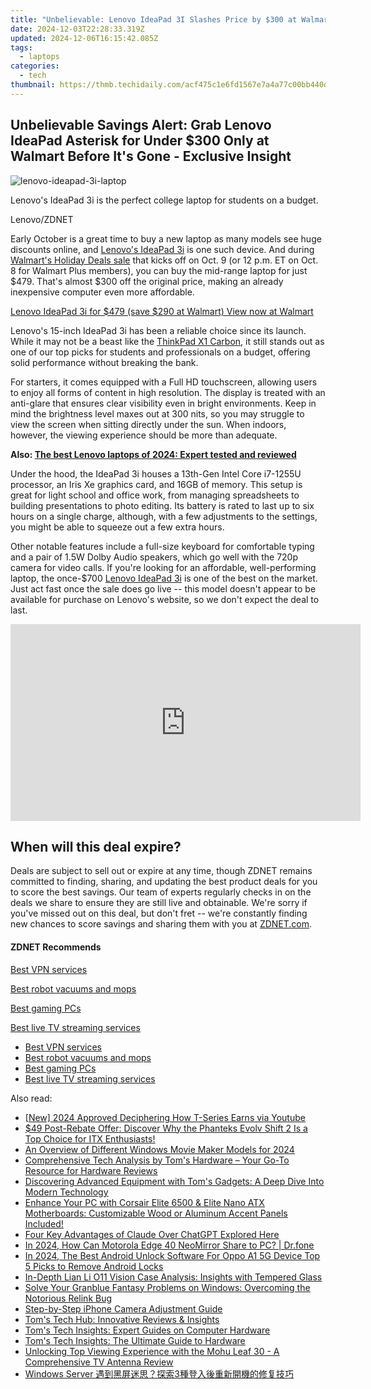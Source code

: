 ```yaml
---
title: "Unbelievable: Lenovo IdeaPad 3I Slashes Price by $300 at Walmart – Limited Time Offer on ZDNet"
date: 2024-12-03T22:28:33.319Z
updated: 2024-12-06T16:15:42.085Z
tags:
  - laptops
categories:
  - tech
thumbnail: https://thmb.techidaily.com/acf475c1e6fd1567e7a4a77c00bb440d7e3dd85bc4408fc0f7550af9263318d9.jpg
---
```


## Unbelievable Savings Alert: Grab Lenovo IdeaPad Asterisk for Under $300 Only at Walmart Before It's Gone - Exclusive Insight

![lenovo-ideapad-3i-laptop](https://www.zdnet.com/a/img/resize/48ac083dc8edd14d7314107af64edec4b3978d7f/2024/09/30/3bc2ce03-8981-40cf-8db1-7ff723f7a218/lenovo-ideapad-3i.jpg?auto=webp&width=1280)

Lenovo's IdeaPad 3i is the perfect college laptop for students on a budget.

Lenovo/ZDNET

Early October is a great time to buy a new laptop as many models see huge discounts online, and [Lenovo's IdeaPad 3i](https://goto.walmart.com/c/5597632/565706/9383?sharedid=zdnet&partnerpropertyid=1980086&u=https%3A%2F%2Fwww.walmart.com%2Fip%2FLenovo-IdeaPad-3i-15-Intel-Core-i7-1255U-16GB-RAM-512-GB-SSD-Arctic-Grey-Windows-11-Home-82RK017QUS%2F5527026637&subId1=zd-__COM_CLICK_ID__-dtp) is one such device. And during [Walmart's Holiday Deals sale](https://goto.walmart.com/c/5597632/565706/9383?sharedid=zdnet&partnerpropertyid=1980086&u=https%3A%2F%2Fwww.walmart.com%2Fshop%2Fdeals&subId1=zd-__COM_CLICK_ID__-dtp) that kicks off on Oct. 9 (or 12 p.m. ET on Oct. 8 for Walmart Plus members), you can buy the mid-range laptop for just $479\. That's almost $300 off the original price, making an already inexpensive computer even more affordable.

[Lenovo IdeaPad 3i for $479 (save $290 at Walmart) View now at Walmart](https://goto.walmart.com/c/5597632/565706/9383?sharedid=zdnet&partnerpropertyid=1980086&u=https%3A%2F%2Fwww.walmart.com%2Fip%2FLenovo-IdeaPad-3i-15-Intel-Core-i7-1255U-16GB-RAM-512-GB-SSD-Arctic-Grey-Windows-11-Home-82RK017QUS%2F5527026637&subId1=zd-__COM_CLICK_ID__-dtp)

Lenovo's 15-inch IdeaPad 3i has been a reliable choice since its launch. While it may not be a beast like the [ThinkPad X1 Carbon](https://shop-links.co/link/?exclusive=1&publisher_slug=itechdaily19598&url=https%3A%2F%2Fwww.lenovo.com%2Fus%2Fen%2Fp%2Flaptops%2Fthinkpad%2Fthinkpadx1%2Fthinkpad-x1-carbon-gen-12-14-inch-intel%2Flen101t0083%3F), it still stands out as one of our top picks for students and professionals on a budget, offering solid performance without breaking the bank. 

For starters, it comes equipped with a Full HD touchscreen, allowing users to enjoy all forms of content in high resolution. The display is treated with an anti-glare that ensures clear visibility even in bright environments. Keep in mind the brightness level maxes out at 300 nits, so you may struggle to view the screen when sitting directly under the sun. When indoors, however, the viewing experience should be more than adequate.

**Also: [The best Lenovo laptops of 2024: Expert tested and reviewed](https://www.zdnet.com/article/best-lenovo-laptop/)**

Under the hood, the IdeaPad 3i houses a 13th-Gen Intel Core i7-1255U processor, an Iris Xe graphics card, and 16GB of memory. This setup is great for light school and office work, from managing spreadsheets to building presentations to photo editing. Its battery is rated to last up to six hours on a single charge, although, with a few adjustments to the settings, you might be able to squeeze out a few extra hours.

Other notable features include a full-size keyboard for comfortable typing and a pair of 1.5W Dolby Audio speakers, which go well with the 720p camera for video calls. If you're looking for an affordable, well-performing laptop, the once-$700 [Lenovo IdeaPad 3i](https://goto.walmart.com/c/5597632/565706/9383?sharedid=zdnet&partnerpropertyid=1980086&u=https%3A%2F%2Fwww.walmart.com%2Fip%2FLenovo-IdeaPad-3i-15-Intel-Core-i7-1255U-16GB-RAM-512-GB-SSD-Arctic-Grey-Windows-11-Home-82RK017QUS%2F5527026637&subId1=zd-__COM_CLICK_ID__-dtp) is one of the best on the market. Just act fast once the sale does go live -- this model doesn't appear to be available for purchase on Lenovo's website, so we don't expect the deal to last. 

<!-- affiliate ads begin -->
<iframe width="560" height="315" src="https://www.youtube.com/embed/poI1NQxHfjc?si=ZLG0wziYcTKIKwL5" title="YouTube video player" frameborder="0" allow="accelerometer; autoplay; clipboard-write; encrypted-media; gyroscope; picture-in-picture; web-share" referrerpolicy="strict-origin-when-cross-origin" allowfullscreen></iframe>
<!-- affiliate ads end -->

## When will this deal expire?

Deals are subject to sell out or expire at any time, though ZDNET remains committed to finding, sharing, and updating the best product deals for you to score the best savings. Our team of experts regularly checks in on the deals we share to ensure they are still live and obtainable. We're sorry if you've missed out on this deal, but don't fret -- we're constantly finding new chances to score savings and sharing them with you at [ZDNET.com](https://www.zdnet.com/). 

#### **ZDNET** Recommends

[Best VPN services](https://www.zdnet.com/article/best-vpn/ "Best VPN services")

[Best robot vacuums and mops](https://www.zdnet.com/article/best-robot-vacuum-mop/ "Best robot vacuums and mops")

[Best gaming PCs](https://www.zdnet.com/article/best-gaming-pc/ "Best gaming PCs")

[Best live TV streaming services](https://www.zdnet.com/article/best-live-tv-streaming-service/ "Best live TV streaming services")

* [Best VPN services](https://www.zdnet.com/article/best-vpn/ "Best VPN services")
* [Best robot vacuums and mops](https://www.zdnet.com/article/best-robot-vacuum-mop/ "Best robot vacuums and mops")
* [Best gaming PCs](https://www.zdnet.com/article/best-gaming-pc/ "Best gaming PCs")
* [Best live TV streaming services](https://www.zdnet.com/article/best-live-tv-streaming-service/ "Best live TV streaming services")

<ins class="adsbygoogle"
     style="display:block"
     data-ad-format="autorelaxed"
     data-ad-client="ca-pub-7571918770474297"
     data-ad-slot="1223367746"></ins>

<ins class="adsbygoogle"
     style="display:block"
     data-ad-client="ca-pub-7571918770474297"
     data-ad-slot="8358498916"
     data-ad-format="auto"
     data-full-width-responsive="true"></ins>

<span class="atpl-alsoreadstyle">Also read:</span>
<div><ul>
<li><a href="https://youtube-data.techidaily.com/024-approved-deciphering-how-t-series-earns-via-youtube/"><u>[New] 2024 Approved Deciphering How T-Series Earns via Youtube</u></a></li>
<li><a href="https://hardware-reviews.techidaily.com/49-post-rebate-offer-discover-why-the-phanteks-evolv-shift-2-is-a-top-choice-for-itx-enthusiasts/"><u>$49 Post-Rebate Offer: Discover Why the Phanteks Evolv Shift 2 Is a Top Choice for ITX Enthusiasts!</u></a></li>
<li><a href="https://extra-resources.techidaily.com/an-overview-of-different-windows-movie-maker-models-for-2024/"><u>An Overview of Different Windows Movie Maker Models for 2024</u></a></li>
<li><a href="https://hardware-reviews.techidaily.com/comprehensive-tech-analysis-by-toms-hardware-your-go-to-resource-for-hardware-reviews/"><u>Comprehensive Tech Analysis by Tom's Hardware – Your Go-To Resource for Hardware Reviews</u></a></li>
<li><a href="https://hardware-reviews.techidaily.com/discovering-advanced-equipment-with-toms-gadgets-a-deep-dive-into-modern-technology/"><u>Discovering Advanced Equipment with Tom's Gadgets: A Deep Dive Into Modern Technology</u></a></li>
<li><a href="https://hardware-reviews.techidaily.com/enhance-your-pc-with-corsair-elite-6500-and-elite-nano-atx-motherboards-customizable-wood-or-aluminum-accent-panels-included/"><u>Enhance Your PC with Corsair Elite 6500 & Elite Nano ATX Motherboards: Customizable Wood or Aluminum Accent Panels Included!</u></a></li>
<li><a href="https://unlock-android.techidaily.com/four-key-advantages-of-claude-over-chatgpt-explored-here/"><u>Four Key Advantages of Claude Over ChatGPT Explored Here</u></a></li>
<li><a href="https://screen-mirror.techidaily.com/in-2024-how-can-motorola-edge-40-neomirror-share-to-pc-drfone-by-drfone-android/"><u>In 2024, How Can Motorola Edge 40 NeoMirror Share to PC? | Dr.fone</u></a></li>
<li><a href="https://sim-unlock.techidaily.com/in-2024-the-best-android-unlock-software-for-oppo-a1-5g-device-top-5-picks-to-remove-android-locks-by-drfone-android/"><u>In 2024, The Best Android Unlock Software For Oppo A1 5G Device Top 5 Picks to Remove Android Locks</u></a></li>
<li><a href="https://hardware-reviews.techidaily.com/in-depth-lian-li-o11-vision-case-analysis-insights-with-tempered-glass/"><u>In-Depth Lian Li O11 Vision Case Analysis: Insights with Tempered Glass</u></a></li>
<li><a href="https://program-issues.techidaily.com/solve-your-granblue-fantasy-problems-on-windows-overcoming-the-notorious-relink-bug/"><u>Solve Your Granblue Fantasy Problems on Windows: Overcoming the Notorious Relink Bug</u></a></li>
<li><a href="https://article-tips.techidaily.com/step-by-step-iphone-camera-adjustment-guide/"><u>Step-by-Step iPhone Camera Adjustment Guide</u></a></li>
<li><a href="https://hardware-reviews.techidaily.com/toms-tech-hub-innovative-reviews-and-insights/"><u>Tom's Tech Hub: Innovative Reviews & Insights</u></a></li>
<li><a href="https://hardware-reviews.techidaily.com/toms-tech-insights-expert-guides-on-computer-hardware/"><u>Tom's Tech Insights: Expert Guides on Computer Hardware</u></a></li>
<li><a href="https://hardware-reviews.techidaily.com/toms-tech-insights-the-ultimate-guide-to-hardware/"><u>Tom's Tech Insights: The Ultimate Guide to Hardware</u></a></li>
<li><a href="https://buynow-info.techidaily.com/unlocking-top-viewing-experience-with-the-mohu-leaf-30-a-comprehensive-tv-antenna-review/"><u>Unlocking Top Viewing Experience with the Mohu Leaf 30 - A Comprehensive TV Antenna Review</u></a></li>
<li><a href="https://win-rankings.techidaily.com/1728494999083-windows-server-3/"><u>Windows Server 遇到黑屏迷思？探索3種登入後重新開機的修复技巧</u></a></li>
</ul></div>

